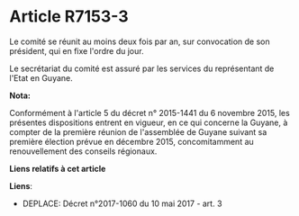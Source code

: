 # Article R7153-3

Le comité se réunit au moins deux fois par an, sur convocation de son président, qui en fixe l'ordre du jour.

Le secrétariat du comité est assuré par les services du représentant de l'Etat en Guyane.

**Nota:**

Conformément à l'article 5 du décret n° 2015-1441 du 6 novembre 2015, les présentes dispositions entrent en vigueur, en ce
qui concerne la Guyane, à compter de la première réunion de l'assemblée de Guyane suivant sa première élection prévue en
décembre 2015, concomitamment au renouvellement des conseils régionaux.

**Liens relatifs à cet article**

**Liens**:

  - DEPLACE: Décret n°2017-1060 du 10 mai 2017 - art. 3
